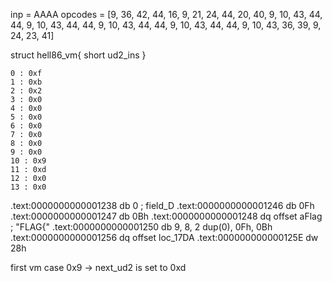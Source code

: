 inp = AAAA
opcodes = [9, 36, 42, 44, 16, 9, 21, 24, 44, 20, 40, 9, 10, 43, 44, 44, 9, 10, 43, 44, 44, 9, 10, 43, 44, 44, 9, 10, 43, 44, 44, 9, 10, 43, 36, 39, 9, 24, 23, 41]

struct hell86_vm{
	short ud2_ins
}

```
0 : 0xf
1 : 0xb
2 : 0x2
3 : 0x0
4 : 0x0
5 : 0x0
6 : 0x0
7 : 0x0
8 : 0x0
9 : 0x0
10 : 0x9
11 : 0xd
12 : 0x0
13 : 0x0
```


.text:0000000000001238                 db 0                    ; field_D
.text:0000000000001246                 db  0Fh
.text:0000000000001247                 db  0Bh
.text:0000000000001248                 dq offset aFlag         ; "FLAG{"
.text:0000000000001250                 db 9, 8, 2 dup(0), 0Fh, 0Bh
.text:0000000000001256                 dq offset loc_17DA
.text:000000000000125E                 dw 28h



first vm case
0x9 -> 
next_ud2 is set to 0xd

